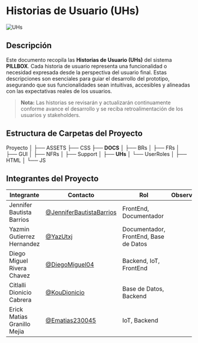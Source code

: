 # Historias de Usuario (UHs)
![UHs](https://img.shields.io/badge/Documentación-Microsoft_Word-2B579A?style=flat&logo=microsoft-word)

## Descripción
Este documento recopila las **Historias de Usuario (UHs)** del sistema **PILLBOX**. Cada historia de usuario representa una funcionalidad o necesidad expresada desde la perspectiva del usuario final. Estas descripciones son esenciales para guiar el desarrollo del prototipo, asegurando que sus funcionalidades sean intuitivas, accesibles y alineadas con las expectativas reales de los usuarios.

> **Nota:** Las historias se revisarán y actualizarán continuamente conforme avance el desarrollo y se reciba retroalimentación de los usuarios y stakeholders.

## Estructura de Carpetas del Proyecto

Proyecto
│
├── ASSETS
├── CSS
├── **DOCS**
│   ├── BRs
│   ├── FRs
│   ├── GUI
│   ├── NFRs
│   ├── Support
│   ├── **UHs**
│   └── UserRoles
│
├── HTML
│
└── JS


## Integrantes del Proyecto

| Integrante                | Contacto                                                   | Rol                      | Observaciones |
|---------------------------|------------------------------------------------------------|--------------------------|---------------|
| Jennifer Bautista Barrios  | [@JenniferBautistaBarrios](https://github.com/JenniferBautistaBarrios)  | FrontEnd, Documentador   |               |
| Yazmin Gutierrez Hernandez | [@YazUtxj](https://github.com/YazUtxj)                     | Documentador, FrontEnd, Base de Datos |               |
| Diego Miguel Rivera Chavez | [@DiegoMiguel04](https://github.com/DiegoMiguel04)         | Backend, IoT, FrontEnd   |               |
| Citlalli Dionicio Cabrera | [@KouDionicio](https://github.com/KouDionicio)             | Base de Datos, Backend   |               |
| Erick Matias Granillo Mejia| [@Ematias230045](https://github.com/Ematias230045)         | IoT, Backend             |               |
